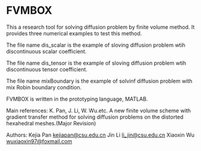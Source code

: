 # FVMBOX
This a research tool for solving diffusion problem by finite volume method. It provides three numerical examples to test  this method.
 
 The file name dis_scalar is the example of sloving diffusion problem wtih discontinuous scalar coefficient.
 
 The file name dis_tensor is the example of sloving diffusion problem wtih discontinuous tensor coefficient.
 
 The file name mixBoundary is the example of solvinf diffusion problem with mix Robin boundary condition.
 
FVMBOX is written in the prototyping language, MATLAB.

Main references: K. Pan, J. Li, W. Wu.etc. A new finite volume scheme with gradient transfer method for solving diffusion problems on the distorted hexahedral meshes.(Major Revision)
 
Authors: Kejia Pan <kejiapan@csu.edu.cn>
         Jin Li <li_jin@csu.edu.cn>
         Xiaoxin Wu <wuxiaoxin97@foxmail.com>
         
         
         
